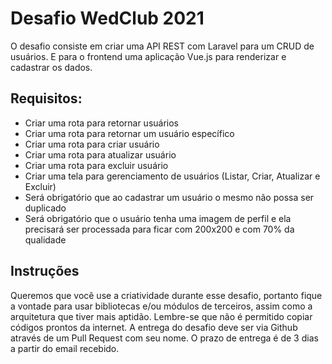 # Desafio WedClub 2021

O desafio consiste em criar uma API REST com Laravel para um CRUD de usuários. E para o frontend uma aplicação Vue.js para renderizar e cadastrar os dados.

## Requisitos:
 - Criar uma rota para retornar usuários
 - Criar uma rota para retornar um usuário específico
 - Criar uma rota para criar usuário
 - Criar uma rota para atualizar usuário
 - Criar uma rota para excluir usuário
 - Criar uma tela para gerenciamento de usuários (Listar, Criar, Atualizar e Excluir)
 - Será obrigatório que ao cadastrar um usuário o mesmo não possa ser duplicado
 - Será obrigatório que o usuário tenha uma imagem de perfil e ela precisará ser processada para ficar com 200x200 e com 70% da qualidade

## Instruções
Queremos que você use a criatividade durante esse desafio, portanto fique a vontade para usar bibliotecas e/ou módulos de terceiros, assim como a arquitetura que tiver mais aptidão. Lembre-se que não é permitido copiar códigos prontos da internet. A entrega do desafio deve ser via Github através de um Pull Request com seu nome. O prazo de entrega é de 3 dias a partir do email recebido.
